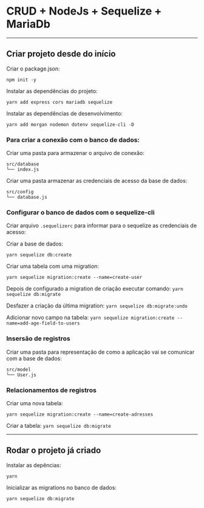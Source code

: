 # CRUD + NodeJs + Sequelize + MariaDb

---

## Criar projeto desde do início

Criar o package.json:

`npm init -y`

Instalar as dependências do projeto:

`yarn add express cors mariadb sequelize `

Instalar as dependências de desenvolvimento:

`yarn add morgan nodemon dotenv sequelize-cli -D`

### Para criar a conexão com o banco de dados:

Criar uma pasta para armazenar o arquivo de conexão:

```
src/database
└── index.js
```

Criar uma pasta armazenar as credenciais de acesso da base de dados:

```
src/config
└── database.js
```

### Configurar o banco de dados com o sequelize-cli

Criar arquivo `.sequelizerc` para informar para o sequelize as credenciais de acesso:

Criar a base de dados:

`yarn sequelize db:create`

Criar uma tabela com uma migration:

`yarn sequelize migration:create --name=create-user`

Depois de configurado a migration de criação executar comando:
`yarn sequelize db:migrate`

Desfazer a criação da última migration:
`yarn sequelize db:migrate:undo`

Adicionar novo campo na tabela:
`yarn sequelize migration:create --name=add-age-field-to-users`

### Insersão de registros

Criar uma pasta para representação de como a aplicação vai se comunicar com a base de dados:

```
src/model
└── User.js
```

### Relacionamentos de registros

Criar uma nova tabela:

`yarn sequelize migration:create --name=create-adresses`

Criar a tabela:
`yarn sequelize db:migrate`

---

## Rodar o projeto já criado

Instalar as depências:

`yarn`

Inicializar as migrations no banco de dados:

`yarn sequelize db:migrate`
